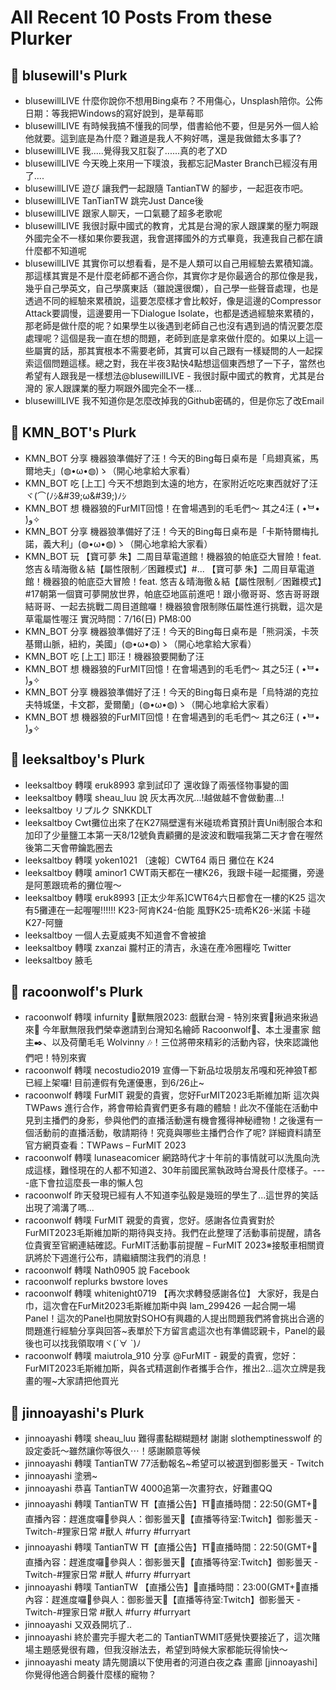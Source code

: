 # All Recent 10 Posts From these Plurker

## 📰 blusewill's Plurk

- blusewillLIVE 什麼你說你不想用Bing桌布？不用傷心，Unsplash陪你。公佈日期：等我把Windows的寫好說到，是草莓耶
- blusewillLIVE 有時候我搞不懂我的同學，借書給他不要，但是另外一個人給他就要。這到底是為什麼？難道是我人不夠好嗎，還是我做錯太多事了?
- blusewillLIVE 我.....覺得我又肛裂了......真的老了XD
- blusewillLIVE 今天晚上來用一下噗浪，我都忘記Master Branch已經沒有用了....
- blusewillLIVE 遊び 讓我們一起跟隨 TantianTW 的腳步，一起逛夜市吧。
- blusewillLIVE TanTianTW 跳完Just Dance後
- blusewillLIVE 跟家人聊天，一口氣聽了超多老歌呢
- blusewillLIVE 我很討厭中國式的教育，尤其是台灣的家人跟課業的壓力啊跟外國完全不一樣如果你要我選，我會選擇國外的方式畢竟，我連我自己都在讀什麼都不知道呢
- blusewillLIVE 其實你可以想看看，是不是人類可以自己用經驗去累積知識。那這樣其實是不是什麼老師都不適合你，其實你才是你最適合的那位像是我，幾乎自己學英文，自己學廣東話（雖說還很爛），自己學一些聲音處理，也是透過不同的經驗來累積說，這要怎麼樣才會比較好，像是這邊的Compressor Attack要調慢，這邊要用一下Dialogue Isolate，也都是透過經驗來累積的，那老師是做什麼的呢？如果學生以後遇到老師自己也沒有遇到過的情況要怎麼處理呢？這個是我一直在想的問題，老師到底是拿來做什麼的。如果以上這一些屬實的話，那其實根本不需要老師，其實可以自己跟有一樣疑問的人一起探索這個問題這樣。總之對，我在半夜3點快4點想這個東西想了一下子，當然也希望有人跟我是一樣想法@blusewillLIVE - 我很討厭中國式的教育，尤其是台灣的 家人跟課業的壓力啊跟外國完全不一樣...
- blusewillLIVE 我不知道你是怎麼改掉我的Github密碼的，但是你忘了改Email

## 📰 KMN_BOT's Plurk

- KMN_BOT 分享 機器狼準備好了汪！今天的Bing每日桌布是「烏翅真鯊，馬爾地夫」(◍•ω•◍)ゝ（開心地拿給大家看）
- KMN_BOT 吃 [上工] 今天不想跑到太遠的地方，在家附近吃吃東西就好了汪 ヾ(⌒(ﾉｼ&amp;#39;ω&amp;#39;)ﾉｼ
- KMN_BOT 想 機器狼的FurMIT回憶！在會場遇到的毛毛們～ 其之4汪 ( •̀ᄇ• ́)ﻭ✧
- KMN_BOT 分享 機器狼準備好了汪！今天的Bing每日桌布是「卡斯特爾梅扎諾，義大利」(◍•ω•◍)ゝ（開心地拿給大家看）
- KMN_BOT 玩 【寶可夢 朱】二周目草電道館！機器狼的帕底亞大冒險！feat. 悠吉＆晴海徹＆結【屬性限制／困難模式】#... 【寶可夢 朱】二周目草電道館！機器狼的帕底亞大冒險！feat. 悠吉＆晴海徹＆結【屬性限制／困難模式】#17朝第一個寶可夢開放世界，帕底亞地區前進吧！跟小徹哥哥、悠吉哥哥跟結哥哥、一起去挑戰二周目道館囉！機器狼會限制隊伍屬性進行挑戰，這次是草電屬性喔汪 實況時間：7/16(日) PM8:00
- KMN_BOT 分享 機器狼準備好了汪！今天的Bing每日桌布是「熊洞溪，卡茨基爾山脈，紐約，美國」(◍•ω•◍)ゝ（開心地拿給大家看）
- KMN_BOT 吃 [上工] 耶汪！機器狼要開動了汪
- KMN_BOT 想 機器狼的FurMIT回憶！在會場遇到的毛毛們～ 其之5汪 ( •̀ᄇ• ́)ﻭ✧
- KMN_BOT 分享 機器狼準備好了汪！今天的Bing每日桌布是「烏特湖的克拉夫特城堡，卡文郡，愛爾蘭」(◍•ω•◍)ゝ（開心地拿給大家看）
- KMN_BOT 想 機器狼的FurMIT回憶！在會場遇到的毛毛們～ 其之6汪 ( •̀ᄇ• ́)ﻭ✧

## 📰 leeksaltboy's Plurk

- leeksaltboy 轉噗 eruk8993 拿到試印了 還收錄了兩張怪物事變的圖
- leeksaltboy 轉噗 sheau_luu 說 灰太再次尻...!越做越不會做動畫...!
- leeksaltboy リプルク SNKKDLT
- leeksaltboy Cwt攤位出來了在K27隔壁還有米碰琉希寶預計賣Uni制服合本和加印了少量鹽工本第一天8/12號負責顧攤的是波波和戰喵我第二天才會在喔然後第二天會帶鑰匙圈去
- leeksaltboy 轉噗 yoken1021 〔速報〕CWT64 兩日 攤位在 K24
- leeksaltboy 轉噗 aminor1 CWT兩天都在一樓K26，我跟卡碰一起擺攤，旁邊是阿蔥跟琉希的攤位喔～
- leeksaltboy 轉噗 eruk8993 [正太少年系]CWT64六日都會在一樓的K25 這次有5攤連在一起喔喔!!!!!! K23-阿肯K24-伯能 風野K25-琉希K26-米諾 卡碰K27-阿鹽
- leeksaltboy 一個人去夏威夷不知道會不會被搶
- leeksaltboy 轉噗 zxanzai 朧村正的清吉，永遠在產冷圈糧吃 Twitter
- leeksaltboy 腋毛

## 📰 racoonwolf's Plurk

- racoonwolf 轉噗 infurnity 🏮獸無限2023: 戲獸台灣 - 特別來賓🏮揪過來揪過來📣 今年獸無限我們榮幸邀請到台灣知名繪師 Racoonwolf🎨、本土漫畫家 館主✒️、以及荷蘭毛毛 Wolvinny 🎶！三位將帶來精彩的活動內容，快來認識他們吧！特別來賓
- racoonwolf 轉噗 necostudio2019 宣傳一下新品垃圾朋友吊嘎和死神狼T都已經上架囉! 目前連假有免運優惠，到6/26止~
- racoonwolf 轉噗 FurMIT 親愛的貴賓，您好FurMIT2023毛斯維加斯 這次與 TWPaws 進行合作，將會帶給貴賓們更多有趣的體驗！此次不僅能在活動中見到主播們的身影，參與他們的直播活動還有機會獲得神秘禮物！之後還有一個活動前的直播活動，敬請期待！究竟與哪些主播們合作了呢? 詳細資料請至官方網頁查看：TWPaws – FurMIT 2023
- racoonwolf 轉噗 lunaseacomicer 網路時代才十年前的事情就可以洗風向洗成這樣，難怪現在的人都不知道2、30年前國民黨執政時台灣長什麼樣子。----底下會拉這麼長一串的懶人包
- racoonwolf 昨天發現已經有人不知道李弘毅是幾班的學生了...這世界的笑話出現了鴻溝了嗎...
- racoonwolf 轉噗 FurMIT 親愛的貴賓，您好。感謝各位貴賓對於FurMIT2023毛斯維加斯的期待與支持。我們在此整理了活動事前提醒，請各位貴賓至官網連結確認。FurMIT活動事前提醒 – FurMIT 2023※接駁車相關資訊將於下週進行公布，請繼續關注我們的消息！
- racoonwolf 轉噗 Nath0905 說 Facebook
- racoonwolf replurks bwstore loves
- racoonwolf 轉噗 whitenight0719 【再次求轉發感謝各位】 大家好，我是白巾，這次會在FurMit2023毛斯維加斯中與 lam_299426 一起合開一場Panel！這次的Panel也開放對SOHO有興趣的人提出問題我們將會挑出合適的問題進行經驗分享與回答~表單於下方留言處這次也有準備認親卡，Panel的最後也可以找我領取唷ヾ(´∀ ˋ)ﾉ
- racoonwolf 轉噗 maiutrola_910 分享 @FurMIT - 親愛的貴賓，您好： FurMIT2023毛斯維加斯，與各式精選創作者攜手合作，推出2...這次立牌是我畫的喔~大家請把他買光

## 📰 jinnoayashi's Plurk

- jinnoayashi 轉噗 sheau_luu 難得畫黏糊糊題材 謝謝 slothemptinesswolf 的設定委託～雖然讓你等很久⋯！感謝願意等候
- jinnoayashi 轉噗 TantianTW 77活動報名~希望可以被選到御影曇天 - Twitch
- jinnoayashi 塗鴉~
- jinnoayashi 恭喜 TantianTW 4000追第一次畫狩衣，好難畫QQ
- jinnoayashi 轉噗 TantianTW ⛩️【直播公告】⛩️🌟直播時間：22:50(GMT&#43;🌟直播內容：趕進度囉🌟參與人：御影曇天🔴【直播等待室:Twitch】御影曇天 - Twitch-#狸家日常 #獸人 #furry #furryart
- jinnoayashi 轉噗 TantianTW ⛩️【直播公告】⛩️🌟直播時間：22:50(GMT&#43;🌟直播內容：趕進度囉🌟參與人：御影曇天🔴【直播等待室:Twitch】御影曇天 - Twitch-#狸家日常 #獸人 #furry #furryart
- jinnoayashi 轉噗 TantianTW 【直播公告】🌟直播時間：23:00(GMT&#43;🌟直播內容：趕進度囉🌟參與人：御影曇天🔴【直播等待室:Twitch】御影曇天 - Twitch-#狸家日常 #獸人 #furry #furryart
- jinnoayashi 又双叒開坑了..
- jinnoayashi 終於畫完手握大老二的 TantianTWMIT感覺快要接近了，這次賭場主題感覺很有趣，但我沒辦法去，希望到時候大家都能玩得愉快～
- jinnoayashi meaty 請先閱讀以下使用者的河道白夜之森 畫廊 [jinnoayashi]你覺得他適合飼養什麼樣的寵物？

